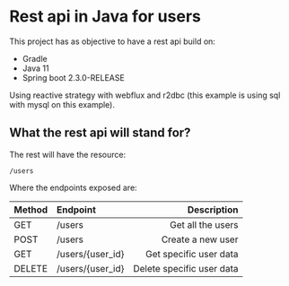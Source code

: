 # Rest api in Java for users

This project has as objective to have a rest api build on:

- Gradle
- Java 11
- Spring boot 2.3.0-RELEASE

Using reactive strategy with webflux and r2dbc (this example is using sql with mysql on this example).

## What the rest api will stand for?

The rest will have the resource:

```
/users
```

Where the endpoints exposed are:

| Method | Endpoint | Description  |
| ---    |:------- | -----:|
|GET| /users | Get all the users |
|POST| /users | Create a new user |
|GET| /users/{user_id} | Get specific user data |
|DELETE| /users/{user_id} | Delete specific user data |

